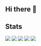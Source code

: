 ## Hi there 👋

<!--
**porChe1223/porChe1223** is a ✨ _special_ ✨ repository because its `README.md` (this file) appears on your GitHub profile.

Here are some ideas to get you started:

- 🔭 I’m currently working on ...
- 🌱 I’m currently learning ...
- 👯 I’m looking to collaborate on ...
- 🤔 I’m looking for help with ...
- 💬 Ask me about ...
- 📫 How to reach me: ...
- 😄 Pronouns: ...
- ⚡ Fun fact: ...
-->

## Stats
![](http://github-profile-summary-cards.vercel.app/api/cards/profile-details?username=porChe1223&theme=gruvbox)
![](http://github-profile-summary-cards.vercel.app/api/cards/repos-per-language?username=porChe1223&theme=gruvbox)
![](http://github-profile-summary-cards.vercel.app/api/cards/most-commit-language?username=porChe1223&theme=gruvbox)
![](http://github-profile-summary-cards.vercel.app/api/cards/stats?username=porChe1223&theme=gruvbox)
![](http://github-profile-summary-cards.vercel.app/api/cards/productive-time?username=porChe1223&theme=gruvbox&utcOffset=9)
